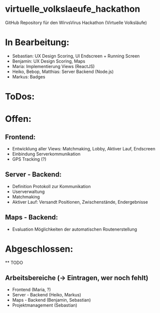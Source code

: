 # virtuelle_volkslaeufe_hackathon
GitHub Repository für den WirvsVirus Hackathon (Virtuelle Volksläufe)

# In Bearbeitung:
* Sebastian: UX Design Scoring, UI Endscreen + Running Screen
* Benjamin: UX Design Scoring, Maps
* Maria: Implementierung Views (ReactJS)
* Heiko, Bebop, Matthias: Server Backend (Node.js)
* Markus: Badges

# ToDos:

# Offen:
## Frontend:
* Entwicklung aller Views: Matchmaking, Lobby, Aktiver Lauf, Endscreen
* Einbindung Serverkommunikation
* GPS Tracking (?)

## Server - Backend:
* Definition Protokoll zur Kommunikation
* Userverwaltung
* Matchmaking
* Aktiver Lauf: Versandt Positionen, Zwischenstände, Endergebnisse

## Maps - Backend:
* Evaluation Möglichkeiten der automatischen Routenerstellung

# Abgeschlossen:
** TODO

## Arbeitsbereiche (-> Eintragen, wer noch fehlt)
* Frontend (Maria, ?)
* Server - Backend (Heiko, Markus)
* Maps - Backend (Benjamin, Sebastian)
* Projektmanagement (Sebastian)

